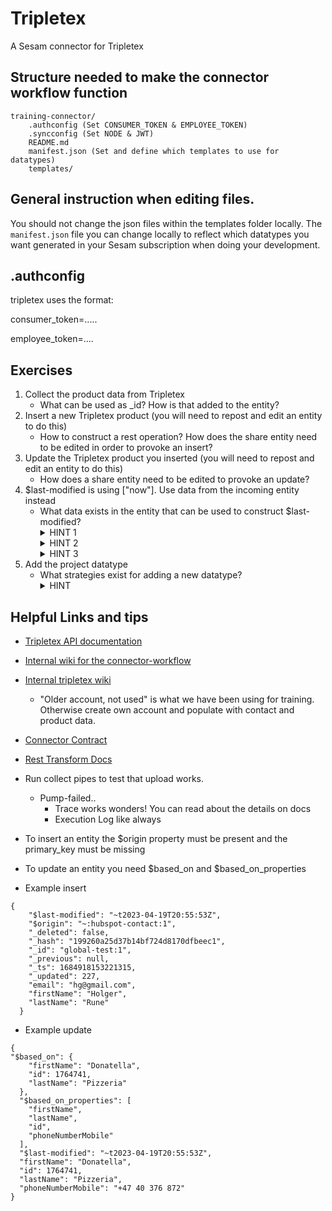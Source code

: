 # Tripletex

A Sesam connector for Tripletex

## Structure needed to make the connector workflow function

```
training-connector/
    .authconfig (Set CONSUMER_TOKEN & EMPLOYEE_TOKEN)
    .syncconfig (Set NODE & JWT)
    README.md
    manifest.json (Set and define which templates to use for datatypes)
    templates/

```

## General instruction when editing files.

You should not change the json files within the templates folder locally. The `manifest.json` file you can change locally to reflect which datatypes you want generated in your Sesam subscription when doing your development. 

## .authconfig
tripletex uses the format:

consumer_token=.....

employee_token=....


## Exercises
1. Collect the product data from Tripletex
   - What can be used as _id? How is that added to the entity? 
2. Insert a new Tripletex product (you will need to repost and edit an entity to do this)
   - How to construct a rest operation? How does the share entity need to be edited in order to provoke an insert? 
3. Update the Tripletex product you inserted (you will need to repost and edit an entity to do this)
   - How does a share entity need to be edited to provoke an update? 
4. $last-modified is using \["now"\]. Use data from the incoming entity instead
   - What data exists in the entity that can be used to construct $last-modified?
      <details> 
      <summary>HINT 1 </summary>
        Tripletex has an array called "changes". 
      </details>
      <details> 
      <summary>HINT 2 </summary>
        This can contain the events CREATE and UPDATE.
      </details>
      <details> 
      <summary>HINT 3 </summary>
        $last-modified should be the data of the most recent change.
      </details>
5. Add the project datatype
   - What strategies exist for adding a new datatype? 
        <details> 
        <summary>HINT </summary>
          Can you reuse an existing template? 
        </details> 

## Helpful Links and tips
- [Tripletex API documentation](https://tripletex.no/v2-docs/)
- [Internal wiki for the connector-workflow](https://github.com/datanav/sesam-talk-config/wiki/Connector-Development-Pipeline)
- [Internal tripletex wiki](https://github.com/datanav/sesam-talk-config/wiki/Connectors:Tripletex)
  - "Older account, not used" is what we have been using for training. Otherwise create own account and populate with contact and product data.
- [Connector Contract](https://docs.sesam.io/hub/documentation/data-synchronization/connectors/contract-connectors.html)
- [Rest Transform Docs](https://docs.sesam.io/hub/documentation/service-configuration/pipes/configuration-transforms-rest.html)
- Run collect pipes to test that upload works.
  - Pump-failed.. 
    - Trace works wonders! You can read about the details on docs
    - Execution Log like always

- To insert an entity the $origin property must be present and the primary_key must be missing
- To update an entity you need $based_on and $based_on_properties
- Example insert
```
{
    "$last-modified": "~t2023-04-19T20:55:53Z",
    "$origin": "~:hubspot-contact:1",
    "_deleted": false,
    "_hash": "199260a25d37b14bf724d8170dfbeec1",
    "_id": "global-test:1",
    "_previous": null,
    "_ts": 1684918153221315,
    "_updated": 227,
    "email": "hg@gmail.com",
    "firstName": "Holger",
    "lastName": "Rune"
  }
```
- Example update
```
{
"$based_on": {
    "firstName": "Donatella",
    "id": 1764741,
    "lastName": "Pizzeria"
  },
  "$based_on_properties": [
    "firstName",
    "lastName",
    "id",
    "phoneNumberMobile"
  ],
  "$last-modified": "~t2023-04-19T20:55:53Z",
  "firstName": "Donatella",
  "id": 1764741,
  "lastName": "Pizzeria",
  "phoneNumberMobile": "+47 40 376 872"
}
```

